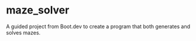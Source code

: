 # maze_solver
A guided project from Boot.dev to create a program that both generates and solves mazes.
